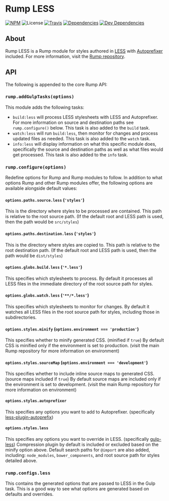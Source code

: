 # Rump LESS
[![NPM](http://img.shields.io/npm/v/rump-less.svg?style=flat-square)](https://www.npmjs.org/package/rump-less)
![License](http://img.shields.io/npm/l/rump-less.svg?style=flat-square)
[![Travis](http://img.shields.io/travis/rumps/rump-less.svg?style=flat-square)](https://travis-ci.org/rumps/rump-less)
[![Dependencies](http://img.shields.io/david/rumps/rump-less.svg?style=flat-square)](https://david-dm.org/rumps/rump-less)
[![Dev Dependencies](http://img.shields.io/david/dev/rumps/rump-less.svg?style=flat-square)](https://david-dm.org/rumps/rump-less#info=devDependencies)


## About
Rump LESS is a Rump module for styles authored in [LESS](http://lesscss.org/)
with [Autoprefixer](https://github.com/postcss/autoprefixer) included. For more
information, visit the
[Rump repository](https://github.com/rumps/rump).


## API
The following is appended to the core Rump API:

### `rump.addGulpTasks(options)`
This module adds the following tasks:

- `build:less` will process LESS stylesheets with LESS and Autoprefixer. For
more information on source and destination paths see `rump.configure()` below.
This task is also added to the `build` task.
- `watch:less` will run `build:less`, then monitor for changes and process
updated files as needed. This task is also added to the `watch` task.
- `info:less` will display information on what this specific module does,
specifically the source and destination paths as well as what files would get
processed. This task is also added to the `info` task.

### `rump.configure(options)`
Redefine options for Rump and Rump modules to follow. In addition to what
options Rump and other Rump modules offer, the following options are
available alongside default values:

#### `options.paths.source.less` (`'styles'`)
This is the directory where styles to be processed are contained. This path is
relative to the root source path. (If the default root and LESS path is used,
then the path would be `src/styles`)

#### `options.paths.destination.less` (`'styles'`)
This is the directory where styles are copied to. This path is relative to the
root destination path. (If the default root and LESS path is used, then the
path would be `dist/styles`)

#### `options.globs.build.less` (`'*.less'`)
This specifies which stylesheets to process. By default it processes all LESS
files in the immediate directory of the root source path for styles.

#### `options.globs.watch.less` (`'**/*.less'`)
This specifies which stylesheets to monitor for changes. By default it watches
all LESS files in the root source path for styles, including those in
subdirectories.

#### `options.styles.minify` (`options.environment === 'production'`)
This specifies whether to minify generated CSS. (minified if `true`) By default
CSS is minified only if the environment is set to production. (visit the main
Rump repository for more information on environment)

#### `options.styles.sourceMap` (`options.environment === 'development'`)
This specifies whether to include inline source maps to generated CSS. (source
maps included if `true`) By default source maps are included only if the
environment is set to development. (visit the main Rump repository for more
information on environment)

#### `options.styles.autoprefixer`
This specifies any options you want to add to Autoprefixer. (specifically
[less-plugin-autoprefix](https://github.com/less/less-plugin-autoprefix))

#### `options.styles.less`
This specifies any options you want to override in LESS. (specifically
[gulp-less](https://github.com/plus3network/gulp-less)) Compression plugin by
default is included or excluded based on the minify option above. Default
search paths for `@import` are also added, including: `node_modules`,
`bower_components`, and root source path for styles detailed above.

### `rump.configs.less`
This contains the generated options that are passed to LESS in the Gulp task.
This is a good way to see what options are generated based on defaults and
overrides.
